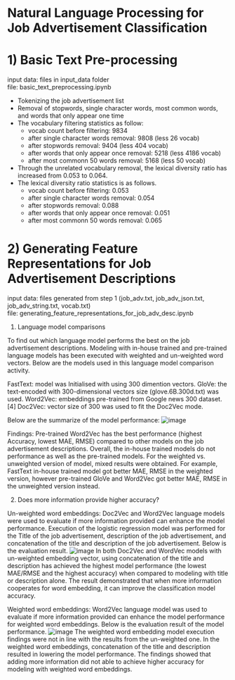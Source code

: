 # Natural Language Processing for Job Advertisement Classification

# 1) Basic Text Pre-processing
input data: files in input_data folder <br>
file: basic_text_preprocessing.ipynb

- Tokenizing the job advertisement list
- Removal of stopwords, single character words, most common words, and words that only appear one time
- The vocabulary filtering statistics as follow:
  - vocab count before filtering: 9834
  - after single character words removal: 9808 (less 26 vocab)
  - after stopwords removal: 9404 (less 404 vocab)
  - after words that only appear once removal: 5218 (less 4186 vocab)
  - after most commonn 50 words removal: 5168 (less 50 vocab)
- Through the unrelated vocabulary removal, the lexical diversity ratio has increased from 0.053 to 0.064.
- The lexical diversity ratio statistics is as follows.
  - vocab count before filtering: 0.053
  - after single character words removal: 0.054
  - after stopwords removal: 0.088
  - after words that only appear once removal: 0.051
  - after most commonn 50 words removal: 0.065
 
# 2) Generating Feature Representations for Job Advertisement Descriptions
input data: files generated from step 1 (job_adv.txt, job_adv_json.txt, job_adv_string.txt, vocab.txt) <br>
file: generating_feature_representations_for_job_adv_desc.ipynb

1) Language model comparisons

To find out which language model performs the best on the job advertisement descriptions. Modeling with in-house trained and pre-trained language models has been executed with weighted and un-weighted word vectors. Below are the models used in this language model comparison activity.

FastText: model was Initialised with using 300 dimention vectors.
GloVe: the text-encoded with 300-dimensional vectors size (glove.6B.300d.txt) was used.
Word2Vec: embeddings pre-trained from Google news 300 dataset. [4]
Doc2Vec: vector size of 300 was used to fit the Doc2Vec mode.

Below are the summarize of the model performance:
![image](https://github.com/kitwong5/NLP_for_job_adv_classification/assets/142315009/a31a72aa-9d8e-4973-92da-dd8e74c41fd1)

Findings:
Pre-trained Word2Vec has the best performance (highest Accuracy, lowest MAE, RMSE) compared to other models on the job advertisement descriptions.
Overall, the in-house trained models do not performance as well as the pre-trained models.
For the weighted vs. unweighted version of model, mixed results were obtained. For example, FastText in-house trained model got better MAE, RMSE in the weighted version, however pre-trained GloVe and Word2Vec got better MAE, RMSE in the unweighted version instead.

2) Does more information provide higher accuracy?

Un-weighted word embeddings:
Doc2Vec and Word2Vec language models were used to evaluate if more information provided can enhance the model performance. Execution of the logistic regression model was performed for the Title of the job advertisement, description of the job advertisement, and concatenation of the title and description of the job advertisement. Below is the evaluation result.
![image](https://github.com/kitwong5/NLP_for_job_adv_classification/assets/142315009/37bc6036-bf3e-49c5-925f-baa5f702a418)
In both Doc2Vec and WordVec models with un-weighted embedding vector, using concatenation of the title and description has achieved the highest model performance (the lowest MAE/RMSE and the highest accuracy) when compared to modeling with title or description alone. The result demonstrated that when more information cooperates for word embedding, it can improve the classification model accuracy.

Weighted word embeddings:
Word2Vec language model was used to evaluate if more information provided can enhance the model performance for weighted word embeddings. Below is the evaluation result of the model performance.
![image](https://github.com/kitwong5/NLP_for_job_adv_classification/assets/142315009/4b68967d-c400-4337-9cb5-acd52b804ca9)
The weighted word embedding model execution findings were not in line with the results from the un-weighted one. In the weighted word embeddings, concatenation of the title and description resulted in lowering the model performance. The findings showed that adding more information did not able to achieve higher accuracy for modeling with weighted word embeddings.




